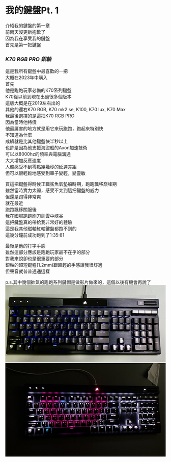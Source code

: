 # 我的鍵盤Pt. 1
介紹我的鍵盤的第一章  
前兩天沒更新抱歉了  
因為我在享受我的鍵盤  
首先是第一把鍵盤  
### ***K70 RGB PRO 銀軸***  
這是我所有鍵盤中最喜歡的一把  
大概在2023年中購入  
首先  
他是跑跑玩家必備的K70系列鍵盤  
K70從以前到現在出過很多個版本  
這版大概是在2019左右出的  
其他的還右K70 RGB, K70 mk2 se, K100, K70 lux, K70 Max  
我最後選擇的是這把K70 RGB PRO  
因為當時他特價  
他最厲害的地方就是用它來玩跑跑，跑起來特別快  
不知道為什麼  
成績就是比其他鍵盤快半秒以上  
也許是因為他支援海盜船的Axon加速技術  
可以以8000hz的頻率與電腦溝通  
大大增加反應速度  
人體感受不到零點幾幾秒的延遲差距    
但可以很輕鬆地感受到車子變輕，變靈敏  
  
買這把鍵盤得時候正職鯊魚氣墊船時期，跑跑飄移巔峰期  
雖然當時實力太弱，感受不太到這把鍵盤的威力  
但還是跑得非常爽  
就在最近   
跑跑飄移關服後  
我在國服跑跑刷刀劍雲中峽谷  
這把鍵盤真的帶給我非常好的體驗  
這是我其他磁軸紅軸鍵盤都跑不到的  
這幾分鐘前成功跑到了1:35:81  

最後是他的打字手感  
雖然這部分應該是跑跑玩家最不在乎的部分  
對我來說卻也是很重要的部分  
銀軸的超短鍵程(1.2mm)跟超輕的手感讓我很舒適  
但聲音就普普通通這樣  
  
p.s.其中幾個帥氣的跑跑系列鍵帽是做影片做來的，這個以後有機會再說了  
![K70](k70.jpg)  
![K70in dark](k70indark.jpg)  